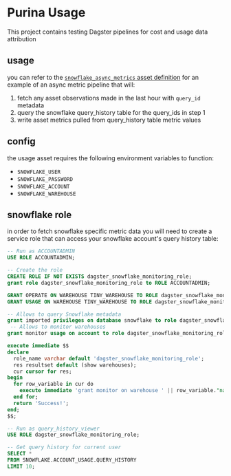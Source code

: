 # Purina Usage

This project contains testing Dagster pipelines for cost and usage data attribution

## usage

you can refer to the [`snowflake_async_metrics` asset definition](./purina_usage/assets/usage/__init__.py) for an example of an async metric pipeline that will:

1. fetch any asset observations made in the last hour with `query_id` metadata
2. query the snowflake query_history table for the query_ids in step 1
3. write asset metrics pulled from query_history table metric values

## config

the usage asset requires the following environment variables to function:

- `SNOWFLAKE_USER`
- `SNOWFLAKE_PASSWORD`
- `SNOWFLAKE_ACCOUNT`
- `SNOWFLAKE_WAREHOUSE`

## snowflake role

in order to fetch snowflake specific metric data you will need to create a service role that can access your snowflake account's query history table:

```sql
-- Run as ACCOUNTADMIN
USE ROLE ACCOUNTADMIN;

-- Create the role
CREATE ROLE IF NOT EXISTS dagster_snowflake_monitoring_role;
grant role dagster_snowflake_monitoring_role to ROLE ACCOUNTADMIN;

GRANT OPERATE ON WAREHOUSE TINY_WAREHOUSE TO ROLE dagster_snowflake_monitoring_role;
GRANT USAGE ON WAREHOUSE TINY_WAREHOUSE TO ROLE dagster_snowflake_monitoring_role;

-- Allows to query Snowflake metadata
grant imported privileges on database snowflake to role dagster_snowflake_monitoring_role;
 -- Allows to monitor warehouses
grant monitor usage on account to role dagster_snowflake_monitoring_role;

execute immediate $$
declare
  role_name varchar default 'dagster_snowflake_monitoring_role';
  res resultset default (show warehouses);
  cur cursor for res;
begin
  for row_variable in cur do
    execute immediate 'grant monitor on warehouse ' || row_variable."name" || ' to role ' || role_name;
  end for;
  return 'Success!';
end;
$$;

-- Run as query_history_viewer
USE ROLE dagster_snowflake_monitoring_role;

-- Get query history for current user
SELECT *
FROM SNOWFLAKE.ACCOUNT_USAGE.QUERY_HISTORY
LIMIT 10;


```
